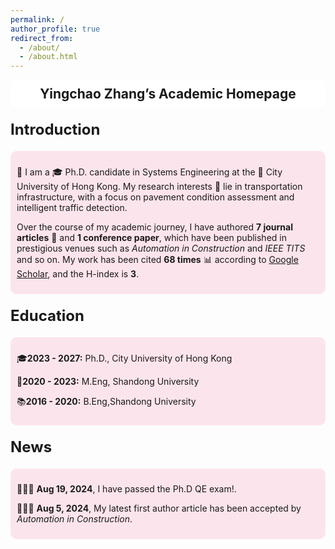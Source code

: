 ```yaml
---
permalink: /
author_profile: true
redirect_from: 
  - /about/
  - /about.html
---
```


<style>
    .header {
        background-color: white;
        padding: 10px;
        border-radius: 10px;
        margin-bottom: 20px;
        text-align: center;
        font-size: 1.5em;
        font-weight: bold;
    }
  
    .headertitle {
            font-weight: bold;
            font-size: 24px;
            margin: 20px 0;
            background-color: transparent; /* 移除背景颜色 */
            padding: 0; /* 移除内边距 */
            border: none; /* 移除边框 */
        }
    .section {
        padding: 10px;
        border-radius: 10px;
        margin-bottom: 10px;
        margin-left: 5px;
        margin-right: 5px;
    }
    .highlighted-section {
        border: 1px solid #ccc;
        padding: 5px;  /* 减少填充以减小高度 */
        border-radius: 10px;
        margin-bottom: 10px;
        text-align: center; /* 内容居中 */
        background-color: #e0f7fa; /* 设置背景为#e0f7fa */
    }
    .about-me-content {
        background-color: #fce4ec; /* 设置内容背景为#fce4ec */
        border-radius: 10px;
        padding: 10px;
        text-align: left; /* 内容左对齐 */
        margin-top: 10px; /* 增加内外边距 */
    }
    .education-content {
        background-color: #fce4ec; /* 设置内容背景为#fce4ec */
        border-radius: 10px;
        padding: 10px;
        text-align: left; /* 内容左对齐 */
        margin-top: 10px; /* 增加内外边距 */
    }
    .section h2 {
        text-align: center;
        position: relative;
        padding-bottom: 10px;
        margin-bottom: 10px;
    }
    .section h2::after {
        content: "";
        display: block;
        width: 50%;
        height: 2px;
        background-color: black;
        margin: 0 auto;
        margin-top: 5px;
    }
</style>

<div class="header">
    Yingchao Zhang’s Academic Homepage
</div>

<div class="headertitle">
    Introduction
</div>

<div class="about-me-content">
    <p> 👋 I am a 🎓 Ph.D. candidate in Systems Engineering at the 🏫 City University of Hong Kong. My research interests 🔬 lie in transportation infrastructure, with a focus on pavement condition assessment and intelligent traffic detection.</p>
    <p>Over the course of my academic journey, I have authored <strong>7 journal articles</strong> 📝 and <strong>1 conference paper</strong>, which have been published in prestigious venues such as <em>Automation in Construction</em> and <em>IEEE TITS</em> and so on. My work has been cited <strong>68 times</strong> 📊 according to <a href="https://scholar.google.com">Google Scholar</a>, and the H-index is <strong>3</strong>.</p>
</div>

<div class="headertitle">
    Education
</div>

<div class="education-content">
    <p>🎓<strong>2023 - 2027:</strong> Ph.D., City University of Hong Kong</p>
    <p>🏫<strong>2020 - 2023:</strong> M.Eng, Shandong University</p>
    <p>📚<strong>2016 - 2020:</strong> B.Eng,Shandong University</p>
</div>

<div class="headertitle">
    News
</div>

<div class="education-content">
   <p> 🎉🎉🎉 <strong>Aug 19, 2024</strong>, I have passed the Ph.D QE exam!.</p>
   <p> 🎉🎉🎉 <strong>Aug 5, 2024</strong>, My latest first author article has been accepted by <em>Automation in Construction</em>. <p>
</div>



